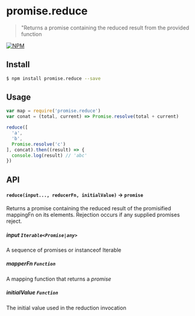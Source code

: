 # promise.reduce
> "Returns a promise containing the reduced result from the provided function


[![NPM][promise-reduce-icon]][promise-reduce-url]

## Install

```sh
$ npm install promise.reduce --save
```

## Usage

```js
var map = require('promise.reduce')
var conat = (total, current) => Promise.resolve(total + current)

reduce([
  'a',
  'b',
  Promise.resolve('c')
], concat).then((result) => {
  console.log(result) // 'abc'
})
```

## API

#### `reduce(input..., reducerFn, initialValue)` -> `promise`

Returns a promise containing the reduced result of the promisified mappingFn on its elements. Rejection occurs if any supplied promises reject.

##### input `Iterable<Promise|any>`
A sequence of promises or instanceof Iterable

##### mapperFn  `Function`
A mapping function that returns a *promise*

##### initialValue  `Function`
The initial value used in the reduction invocation


[promise-reduce-icon]: https://nodei.co/npm/promise.reduce.png?downloads=true
[promise-reduce-url]: https://npmjs.org/package/promise.reduce

